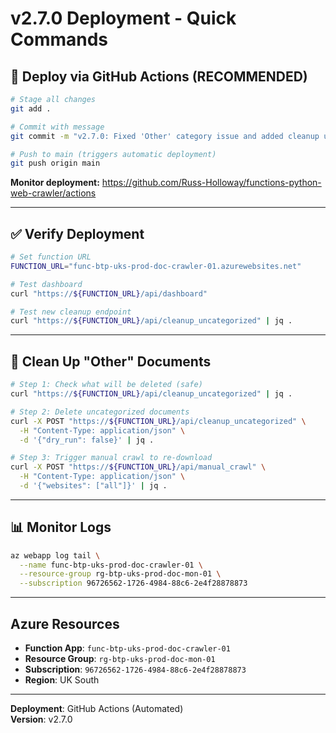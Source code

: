 # v2.7.0 Deployment - Quick Commands

## 🚀 Deploy via GitHub Actions (RECOMMENDED)

```bash
# Stage all changes
git add .

# Commit with message
git commit -m "v2.7.0: Fixed 'Other' category issue and added cleanup utility"

# Push to main (triggers automatic deployment)
git push origin main
```

**Monitor deployment:**
https://github.com/Russ-Holloway/functions-python-web-crawler/actions

---

## ✅ Verify Deployment

```bash
# Set function URL
FUNCTION_URL="func-btp-uks-prod-doc-crawler-01.azurewebsites.net"

# Test dashboard
curl "https://${FUNCTION_URL}/api/dashboard"

# Test new cleanup endpoint
curl "https://${FUNCTION_URL}/api/cleanup_uncategorized" | jq .
```

---

## 🧹 Clean Up "Other" Documents

```bash
# Step 1: Check what will be deleted (safe)
curl "https://${FUNCTION_URL}/api/cleanup_uncategorized" | jq .

# Step 2: Delete uncategorized documents
curl -X POST "https://${FUNCTION_URL}/api/cleanup_uncategorized" \
  -H "Content-Type: application/json" \
  -d '{"dry_run": false}' | jq .

# Step 3: Trigger manual crawl to re-download
curl -X POST "https://${FUNCTION_URL}/api/manual_crawl" \
  -H "Content-Type: application/json" \
  -d '{"websites": ["all"]}' | jq .
```

---

## 📊 Monitor Logs

```bash
az webapp log tail \
  --name func-btp-uks-prod-doc-crawler-01 \
  --resource-group rg-btp-uks-prod-doc-mon-01 \
  --subscription 96726562-1726-4984-88c6-2e4f28878873
```

---

## Azure Resources

- **Function App**: `func-btp-uks-prod-doc-crawler-01`
- **Resource Group**: `rg-btp-uks-prod-doc-mon-01`
- **Subscription**: `96726562-1726-4984-88c6-2e4f28878873`
- **Region**: UK South

---

**Deployment**: GitHub Actions (Automated)  
**Version**: v2.7.0
